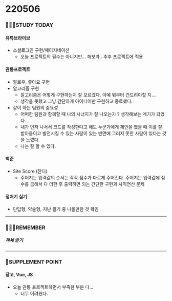 # 220506

### 👨🏼‍🏫STUDY TODAY

#### 유튜브라이브

- 소셜로그인 구현/페이지네이션
  - 오늘 프로젝트의 필수는 아니지만... 해보라.. 추후 프로젝트에 적용



#### 관통프로젝트

- 팔로우, 좋아요 구현
- 알고리즘 구현
  - 알고리즘은 어떻게 구현하는지 잘 모르겠다. 아예 뭐부터 건드려야할 지....
  - 생각을 못했고 그냥 간단하게 아이디어만 구현하고 종료했다.
- 같이 하는 팀원의 중요성
  - 어떠한 팀원과 함께할 때 나의 시너지가 잘 나오는가 ? 생각해보는 계기가 되었다.
  - 내가 먼저 나서서 코드를 작성한다고 해도 누군가에게 제안을 했을 때 이를 잘 받아들이고 발전시킬 수 있는 사람이 있는 반면에 그러지 못한 사람이 있다는 것을 느꼈다.
  - 나는 잘 할 수 있다.




#### 백준

- Site Score (잔디)
  - 주어지는 입력값의 순서는 각각 점수가 다르게 주어진다. 주어지는 입력값에 점수를 곱해서 다 더한 후 출력하면 되는 간단한 구현과 사칙연산 문제



#### 정처기 실기

- 단답형, 약술형, 지난 필기 중 나올만한 것 확인


---

### 💆🏼‍♂️REMEMBER

##### 객체 받기

---

### 💫SUPPLEMENT POINT

#### 장고, Vue, JS

- 오늘 관통 프로젝트하면서 부족한 부분 다...
  - 너무 어려웠다.
